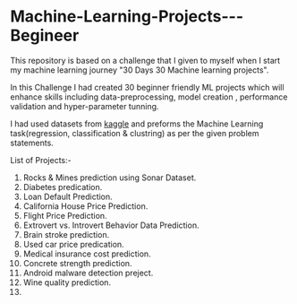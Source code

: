 # Machine-Learning-Projects---Begineer

This repository is based on a challenge that I given to myself when I start my machine learning journey
"30 Days 30 Machine learning projects".

In this Challenge I had created 30 beginner friendly ML projects which will enhance skills including data-preprocessing, model creation , performance validation and hyper-parameter tunning. 

I had used datasets from [kaggle](https://www.kaggle.com/) and preforms the Machine Learning task(regression, classification & clustring) as per the given problem statements. 

List of Projects:-
1. Rocks & Mines prediction using Sonar Dataset.
2. Diabetes predication.
3. Loan Default Prediction.
4. California House Price Prediction.
5. Flight Price Prediction.
6. Extrovert vs. Introvert Behavior Data Prediction.
7. Brain stroke prediction.
8. Used car price predication.
9. Medical insurance cost prediction.
10. Concrete strength prediction.
11. Android malware detection preject.
12. Wine quality prediction.
13. 
